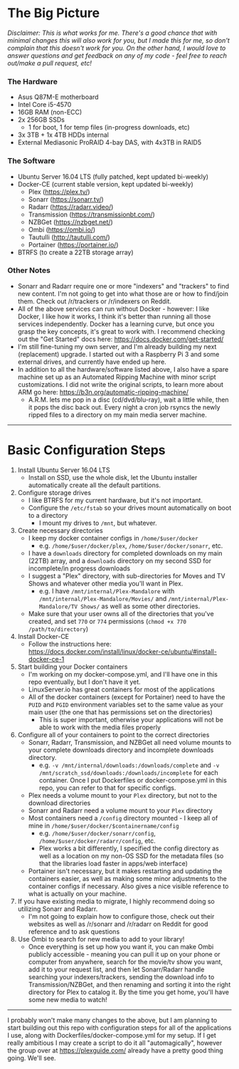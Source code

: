 # The Big Picture #

*Disclaimer: This is what works for me. There's a good chance that with minimal changes this will also work for you, but I made this for me, so don't complain that this doesn't work for you. On the other hand, I would love to answer questions and get feedback on any of my code - feel free to reach out/make a pull request, etc!*


### The Hardware

- Asus Q87M-E motherboard
- Intel Core i5-4570
- 16GB RAM (non-ECC)
- 2x 256GB SSDs
	- 1 for boot, 1 for temp files (in-progress downloads, etc)
- 3x 3TB + 1x 4TB HDDs internal
- External Mediasonic ProRAID 4-bay DAS, with 4x3TB in RAID5

### The Software

- Ubuntu Server 16.04 LTS (fully patched, kept updated bi-weekly)
- Docker-CE (current stable version, kept updated bi-weekly)
	- Plex (https://plex.tv/)
	- Sonarr (https://sonarr.tv/)
	- Radarr (https://radarr.video/)
	- Transmission (https://transmissionbt.com/)
	- NZBGet (https://nzbget.net/)
	- Ombi (https://ombi.io/)
	- Tautulli (http://tautulli.com/)
	- Portainer (https://portainer.io/)
- BTRFS (to create a 22TB storage array)

### Other Notes

- Sonarr and Radarr require one or more "indexers" and "trackers" to find new content. I'm not going to get into what those are or how to find/join them. Check out /r/trackers or /r/indexers on Reddit.
- All of the above services can run without Docker - however: I like Docker, I like how it works, I think it's better than running all those services independently. Docker has a learning curve, but once you grasp the key concepts, it's great to work with. I recommend checking out the "Get Started" docs here: https://docs.docker.com/get-started/
- I'm still fine-tuning my own server, and I'm already building my next (replacement) upgrade. I started out with a Raspberry Pi 3 and some external drives, and currently have ended up here.
- In addition to all the hardware/software listed above, I also have a spare machine set up as an Automated Ripping Machine with minor script customizations. I did not write the original scripts, to learn more about ARM go here: https://b3n.org/automatic-ripping-machine/
	- A.R.M. lets me pop in a disc (cd/dvd/blu-ray), wait a little while, then it pops the disc back out. Every night a cron job rsyncs the newly ripped files to a directory on my main media server machine.
	
---

# Basic Configuration Steps

1) Install Ubuntu Server 16.04 LTS
	- Install on SSD, use the whole disk, let the Ubuntu installer automatically create all the default partitions.
2) Configure storage drives
	- I like BTRFS for my current hardware, but it's not important.
	- Configure the `/etc/fstab` so your drives mount automatically on boot to a directory
		- I mount my drives to `/mnt`, but whatever. 
3) Create necessary directories
	- I keep my docker container configs in `/home/$user/docker`
		- e.g. `/home/$user/docker/plex`, `/home/$user/docker/sonarr`, etc.
	- I have a `downloads` directory for completed downloads on my main (22TB) array, and a `downloads` directory on my second SSD for incomplete/in progress downloads
	- I suggest a "Plex" directory, with sub-directories for Moves and TV Shows and whatever other media you'll want in Plex.
		- e.g. I have `/mnt/internal/Plex-Mandalore` with `/mnt/internal/Plex-Mandalore/Movies/` and `/mnt/internal/Plex-Mandalore/TV Shows/` as well as some other directories.
	- Make sure that your user owns all of the directories that you've created, and set `770` or `774` permissions (`chmod +x 770 /path/to/directory`)
4) Install Docker-CE
	- Follow the instructions here: https://docs.docker.com/install/linux/docker-ce/ubuntu/#install-docker-ce-1
5) Start building your Docker containers
	- I'm working on my docker-compose.yml, and I'll have one in this repo eventually, but I don't have it yet.
	- LinuxServer.io has great containers for most of the applications
	- All of the docker containers (except for Portainer) need to have the `PUID` and `PGID` environment variables set to the same value as your main user (the one that has permissions set on the directories)
		- This is super important, otherwise your applications will not be able to work with the media files properly
6) Configure all of your containers to point to the correct directories
	- Sonarr, Radarr, Transmission, and NZBGet all need volume mounts to your complete downloads directory and incomplete downloads directory.
		- e.g. `-v /mnt/internal/downloads:/downloads/complete` and `-v /mnt/scratch_ssd/downloads:/downloads/incomplete` for each container. Once I put Dockerfiles or docker-compose.yml in this repo, you can refer to that for specific configs.
	- Plex needs a volume mount to your `Plex` directory, but not to the download directories
	- Sonarr and Radarr need a volume mount to your `Plex` directory
	- Most containers need a `/config` directory mounted - I keep all of mine in `/home/$user/docker/$containername/config`
		- e.g. `/home/$user/docker/sonarr/config`, `/home/$user/docker/radarr/config`, etc.
		- Plex works a bit differently, I specified the config directory as well as a location on my non-OS SSD for the metadata files (so that the libraries load faster in apps/web interface)
	- Portainer isn't necessary, but it makes restarting and updating the containers easier, as well as making some minor adjustments to the container configs if necessary. Also gives a nice visible reference to what is actually on your machine.
7) If you have existing media to migrate, I highly recommend doing so utilizing Sonarr and Radarr.
	- I'm not going to explain how to configure those, check out their websites as well as /r/sonarr and /r/radarr on Reddit for good reference and to ask questions
8) Use Ombi to search for new media to add to your library!
	- Once everything is set up how you want it, you can make Ombi publicly accessible - meaning you can pull it up on your phone or computer from anywhere, search for the movie/tv show you want, add it to your request list, and then let Sonarr/Radarr handle searching your indexers/trackers, sending the download info to Transmission/NZBGet, and then renaming and sorting it into the right directory for Plex to catalog it. By the time you get home, you'll have some new media to watch!
	
---

I probably won't make many changes to the above, but I am planning to start building out this repo with configuration steps for all of the applications I use, along with Dockerfiles/docker-compose.yml for my setup. If I get really ambitious I may create a script to do it all "automagically", however the group over at https://plexguide.com/ already have a pretty good thing going. We'll see.
